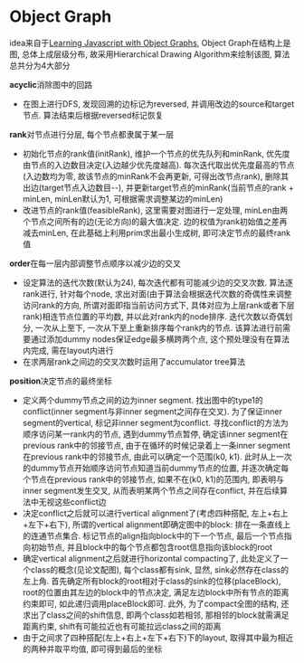 Object Graph
============

idea来自于[Learning Javascript with Object Graphs][0], Object Graph在结构上是图, 总体上成层级分布, 故采用Hierarchical Drawing Algorithm来绘制该图, 算法总共分为4大部分

**acyclic**消除图中的回路

- 在图上进行DFS, 发现回溯的边标记为reversed, 并调用改边的source和target节点. 算法结束后根据reversed标记恢复

**rank**对节点进行分层, 每个节点都隶属于某一层

- 初始化节点的rank值(initRank), 维护一个节点的优先队列和minRank, 优先度由节点的入边数目决定(入边越少优先度越高). 每次迭代取出优先度最高的节点(入边数均为零, 故该节点的minRank不会再更新, 可得出改节点rank), 删除其出边(target节点入边数目--), 并更新target节点的minRank(当前节点的rank + minLen, minLen默认为1, 可根据需求调整某边的minLen)
- 改进节点的rank值(feasibleRank), 这里需要对图进行一定处理, minLen由两个节点之间所有的边(无论方向)的最大值决定. 边的权值为rank初始值之差再减去minLen, 在此基础上利用prim求出最小生成树, 即可决定节点的最终rank值

**order**在每一层内部调整节点顺序以减少边的交叉

- 设定算法的迭代次数(默认为24), 每次迭代都有可能减少边的交叉次数. 算法逐rank进行, 针对每个node, 求出对面(由于算法会根据迭代次数的奇偶性来调整访问rank的方向, 所谓对面即指当前访问方式下, 具体对应为上层rank或者下层rank)相连节点位置的平均数, 并以此对rank内的node排序. 迭代次数以奇偶划分, 一次从上至下, 一次从下至上重新排序每个rank内的节点. 该算法进行前需要通过添加dummy nodes保证edge最多横跨两个点, 这个预处理没有在算法内完成, 需在layout内进行
- 在求两层rank之间边的交叉次数时运用了accumulator tree算法

**position**决定节点的最终坐标

- 定义两个dummy节点之间的边为inner segment. 找出图中的type1的conflict(inner segment与非inner segment之间存在交叉). 为了保证inner segment的vertical, 标记非inner segment为conflict. 寻找conflict的方法为顺序访问某一rank内的节点, 遇到dummy节点暂停, 确定该inner segment在previous rank中的邻接节点, 由于在循环的时候记录着上一条inner segment在previous rank中的邻接节点, 由此可以确定一个范围(k0, k1). 此时从上一次的dummy节点开始顺序访问节点知道当前dummy节点的位置, 并逐次确定每个节点在previous rank中的邻接节点, 如果不在(k0, k1)的范围内, 即表明与inner segment发生交叉, 从而表明某两个节点之间存在conflict, 并在后续算法中无视这些conflict边
- 决定conflict之后就可以进行vertical alignment了(考虑四种搭配, 左上+右上+左下+右下), 所谓的vertical alignment即确定图中的block: 排在一条直线上的连通节点集合. 标记节点的align指向block中的下一个节点, 最后一个节点指向初始节点, 并且block中的每个节点都包含root信息指向该block的root
- 确定vertical alignment之后就进行horizontal compacting了, 此处定义了一个class的概念(见论文配图), 每个class都有sink, 显然, sink必然存在class的左上角. 首先确定所有block的root相对于class的sink的位移(placeBlock), root的位置由其左边的block中的节点决定, 满足左边block中所有节点的距离约束即可, 如此递归调用placeBlock即可. 此外, 为了compact全图的结构, 还求出了class之间的shift信息, 即两个class如若相邻, 那相邻的block就需满足距离约束, shift有可能拉近也有可能拉远class之间的距离
- 由于之间求了四种搭配(左上+右上+左下+右下)下的layout, 取得其中最为相近的两种并取平均值, 即可得到最后的坐标

[0]: http://howtonode.org/object-graphs




